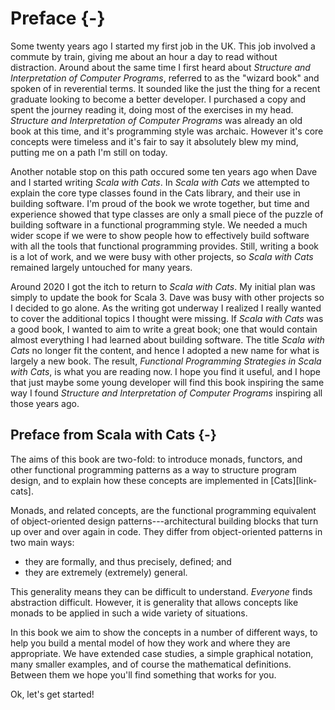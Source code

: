 # Preface {-}

Some twenty years ago I started my first job in the UK.
This job involved a commute by train, giving me about an hour a day to read without distraction.
Around about the same time I first heard about *Structure and Interpretation of Computer Programs*, referred to as the "wizard book" and spoken of in reverential terms.
It sounded like the just the thing for a recent graduate looking to become a better developer.
I purchased a copy and spent the journey reading it, doing most of the exercises in my head.
*Structure and Interpretation of Computer Programs* was already an old book at this time, and it's programming style was archaic.
However it's core concepts were timeless and it's fair to say it absolutely blew my mind, putting me on a path I'm still on today.

Another notable stop on this path occured some ten years ago when Dave and I started writing *Scala with Cats*.
In *Scala with Cats* we attempted to explain the core type classes found in the Cats library, and their use in building software.
I'm proud of the book we wrote together, but time and experience showed that type classes are only a small piece of the puzzle of building software in a functional programming style.
We needed a much wider scope if we were to show people how to effectively build software with all the tools that functional programming provides.
Still, writing a book is a lot of work, and we were busy with other projects, so *Scala with Cats* remained largely untouched for many years.

Around 2020 I got the itch to return to *Scala with Cats*.
My initial plan was simply to update the book for Scala 3.
Dave was busy with other projects so I decided to go alone.
As the writing got underway I realized I really wanted to cover the additional topics I thought were missing.
If *Scala with Cats* was a good book, I wanted to aim to write a great book; one that would contain almost everything I had learned about building software.
The title *Scala with Cats* no longer fit the content, and hence I adopted a new name for what is largely a new book.
The result, *Functional Programming Strategies in Scala with Cats*, is what you are reading now.
I hope you find it useful, and I hope that just maybe some young developer will find this book inspiring the same way I found *Structure and Interpretation of Computer Programs* inspiring all those years ago.


## Preface from Scala with Cats {-}

The aims of this book are two-fold:
to introduce monads, functors, and other functional programming patterns
as a way to structure program design,
and to explain how these concepts are implemented in [Cats][link-cats].

Monads, and related concepts, are the functional programming equivalent
of object-oriented design patterns---architectural building blocks
that turn up over and over again in code.
They differ from object-oriented patterns in two main ways:

- they are formally, and thus precisely, defined; and
- they are extremely (extremely) general.

This generality means they can be difficult to understand.
*Everyone* finds abstraction difficult.
However, it is generality that allows concepts like monads
to be applied in such a wide variety of situations.

In this book we aim to show the concepts in a number of different ways,
to help you build a mental model
of how they work and where they are appropriate.
We have extended case studies, a simple graphical notation,
many smaller examples, and of course the mathematical definitions.
Between them we hope you'll find something that works for you.

Ok, let's get started!
